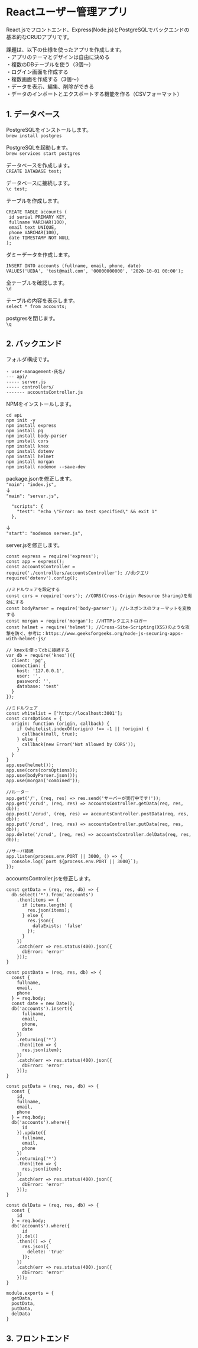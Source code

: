 # Reactユーザー管理アプリ
React.jsでフロントエンド、Express(Node.js)とPostgreSQLでバックエンドの基本的なCRUDアプリです。

課題は、以下の仕様を使ったアプリを作成します。\
・アプリのテーマとデザインは自由に決める\
・複数のDBテーブルを使う（3個〜）\
・ログイン画面を作成する\
・複数画面を作成する（3個〜）\
・データを表示、編集、削除ができる\
・データのインポートとエクスポートする機能を作る（CSVフォーマット）

## 1. データベース
PostgreSQLをインストールします。\
`brew install postgres`

PostgreSQLを起動します。\
`brew services start postgres`

データベースを作成します。\
`CREATE DATABASE test;`

データベースに接続します。\
`\c test;`

テーブルを作成します。
```
CREATE TABLE accounts (
 id serial PRIMARY KEY,
 fullname VARCHAR(100),
 email text UNIQUE,
 phone VARCHAR(100),
 date TIMESTAMP NOT NULL
);
```

ダミーデータを作成します。
```
INSERT INTO accounts (fullname, email, phone, date)
VALUES('UEDA', 'test@mail.com', '00000000000', '2020-10-01 00:00');
```

全テーブルを確認します。\
`\d`

テーブルの内容を表示します。\
`select * from accounts;`

postgresを閉じます。\
`\q`

## 2. バックエンド
フォルダ構成です。
```
- user-management-氏名/
--- api/
----- server.js
----- controllers/
------- accountsController.js
```

NPMをインストールします。
```
cd api
npm init -y
npm install express
npm install pg
npm install body-parser
npm install cors
npm install knex
npm install dotenv
npm install helmet
npm install morgan
npm install nodemon --save-dev
```

package.jsonを修正します。\
`"main": "index.js",`\
↓\
`"main": "server.js",`
```
  "scripts": {
    "test": "echo \"Error: no test specified\" && exit 1"
  },
```
↓\
`"start": "nodemon server.js",`

server.jsを修正します。
```
const express = require('express');
const app = express();
const accountsController = require('./controllers/accountsController'); //dbクエリ
require('dotenv').config();

//ミドルウェアを設定する
const cors = require('cors'); //CORS(Cross-Origin Resource Sharing)を有効にする
const bodyParser = require('body-parser'); //レスポンスのフォーマットを変換する
const morgan = require('morgan'); //HTTPレクエストロガー
const helmet = require('helmet'); //Cross-Site-Scripting(XSS)のような攻撃を防ぐ、参考に：https://www.geeksforgeeks.org/node-js-securing-apps-with-helmet-js/

// knexを使ってdbに接続する
var db = require('knex')({
  client: 'pg',
  connection: {
    host: '127.0.0.1',
    user: '',
    password: '',
    database: 'test'
  }
});

//ミドルウェア
const whitelist = ['http://localhost:3001'];
const corsOptions = {
  origin: function (origin, callback) {
    if (whitelist.indexOf(origin) !== -1 || !origin) {
      callback(null, true);
    } else {
      callback(new Error('Not allowed by CORS'));
    }
  }
}
app.use(helmet());
app.use(cors(corsOptions));
app.use(bodyParser.json());
app.use(morgan('combined'));

//ルーター
app.get('/', (req, res) => res.send('サーバーが実行中です!'));
app.get('/crud', (req, res) => accountsController.getData(req, res, db));
app.post('/crud', (req, res) => accountsController.postData(req, res, db));
app.put('/crud', (req, res) => accountsController.putData(req, res, db));
app.delete('/crud', (req, res) => accountsController.delData(req, res, db));

//サーバ接続
app.listen(process.env.PORT || 3000, () => {
  console.log(`port ${process.env.PORT || 3000}`);
});
```

accountsController.jsを修正します。
```
const getData = (req, res, db) => {
  db.select('*').from('accounts')
    .then(items => {
      if (items.length) {
        res.json(items);
      } else {
        res.json({
          dataExists: 'false'
        });
      }
    })
    .catch(err => res.status(400).json({
      dbError: 'error'
    }));
}

const postData = (req, res, db) => {
  const {
    fullname,
    email,
    phone
  } = req.body;
  const date = new Date();
  db('accounts').insert({
      fullname,
      email,
      phone,
      date
    })
    .returning('*')
    .then(item => {
      res.json(item);
    })
    .catch(err => res.status(400).json({
      dbError: 'error'
    }));
}

const putData = (req, res, db) => {
  const {
    id,
    fullname,
    email,
    phone
  } = req.body;
  db('accounts').where({
      id
    }).update({
      fullname,
      email,
      phone
    })
    .returning('*')
    .then(item => {
      res.json(item);
    })
    .catch(err => res.status(400).json({
      dbError: 'error'
    }));
}

const delData = (req, res, db) => {
  const {
    id
  } = req.body;
  db('accounts').where({
      id
    }).del()
    .then(() => {
      res.json({
        delete: 'true'
      });
    })
    .catch(err => res.status(400).json({
      dbError: 'error'
    }));
}

module.exports = {
  getData,
  postData,
  putData,
  delData
}
```

## 3. フロントエンド
